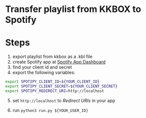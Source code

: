 # Transfer playlist from KKBOX to Spotify

# Steps

1. export playlist from kkbox as a .kbl file
2. create Spotify app at [Spotify App Dashboard](https://developer.spotify.com/dashboard/applications)
3. find your client id and secret
4. export the following variables:
```sh
export SPOTIPY_CLIENT_ID=${YOUR_CLIENT_ID}
export SPOTIPY_CLIENT_SECRET=${YOUR_CLIENT_SECRET}
export SPOTIPY_REDIRECT_URI=http://localhost
```

5. set `http://localhost` to *Redirect URIs* in your app

6. run `python3 run.py ${YOUR_USER_ID}`
